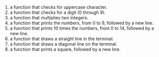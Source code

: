 1. a function that checks for uppercase character.
2. a function that checks for a digit (0 through 9).
3. a function that multiplies two integers.
4. a function that prints the numbers, from 0 to 9, followed by a new line.
5. a function that prints 10 times the numbers, from 0 to 14, followed by a new line.
6. a function that draws a straight line in the terminal.
7. a function that draws a diagonal line on the terminal.
8. a function that prints a square, followed by a new line.
